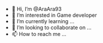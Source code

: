 - 👋 Hi, I’m @AraAra93
- 👀 I’m interested in Game developer
- 🌱 I’m currently learning ...
- 💞️ I’m looking to collaborate on ...
- 📫 How to reach me ...

<!---
AraAra93/AraAra93 is a ✨ special ✨ repository because its `README.md` (this file) appears on your GitHub profile.
You can click the Preview link to take a look at your changes.
--->
